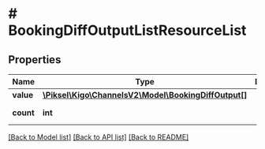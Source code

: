 # # BookingDiffOutputListResourceList

## Properties

Name | Type | Description | Notes
------------ | ------------- | ------------- | -------------
**value** | [**\Piksel\Kigo\ChannelsV2\Model\BookingDiffOutput[]**](BookingDiffOutput.md) |  | [optional]
**count** | **int** |  | [optional] [readonly]

[[Back to Model list]](../../README.md#models) [[Back to API list]](../../README.md#endpoints) [[Back to README]](../../README.md)
